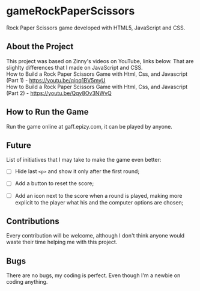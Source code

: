 # gameRockPaperScissors
Rock Paper Scissors game developed with HTML5, JavaScript and CSS. 


## About the Project 
This project was based on Zinny's videos on YouTube, links below. That are slighlty differences that I made on JavaScript and CSS.<br />
How to Build a Rock Paper Scissors Game with Html, Css, and Javascript (Part 1) - https://youtu.be/qipq1BV5myU<br />
How to Build a Rock Paper Scissors Game with Html, Css, and Javascript (Part 2) - https://youtu.be/Qqy8Ov3NWvQ


## How to Run the Game
Run the game online at gaff.epizy.com, it can be played by anyone.


## Future
List of initiatives that I may take to make the game even better:
- [ ] Hide last `<p>` and show it only after the first round;
- [ ] Add a button to reset the score;
- [ ] Add an icon next to the score when a round is played, making more explicit to the player what his and the computer options are chosen;


## Contributions
Every contribution will be welcome, although I don't think anyone would waste their time helping me with this project.


## Bugs
There are no bugs, my coding is perfect. Even though I'm a newbie on coding anything.

